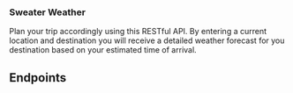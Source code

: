### Sweater Weather

Plan your trip accordingly using this RESTful API. By entering a current location and destination you will receive a detailed weather forecast for you destination based on your estimated time of arrival. 

## Endpoints
